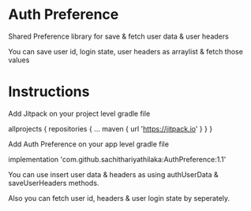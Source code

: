 # Auth Preference

Shared Preference library for save &amp; fetch user data &amp; user headers 

You can save user id, login state, user headers as arraylist & fetch those values

# Instructions 

Add Jitpack on your project level gradle file

allprojects {
		repositories {
			...
			maven { url 'https://jitpack.io' }
		}
	}
  
Add Auth Preference on your app level gradle file

implementation 'com.github.sachithariyathilaka:AuthPreference:1.1'

You can use insert user data & headers as using authUserData & saveUserHeaders methods.

Also you can fetch user id, headers & user login state by seperately. 

